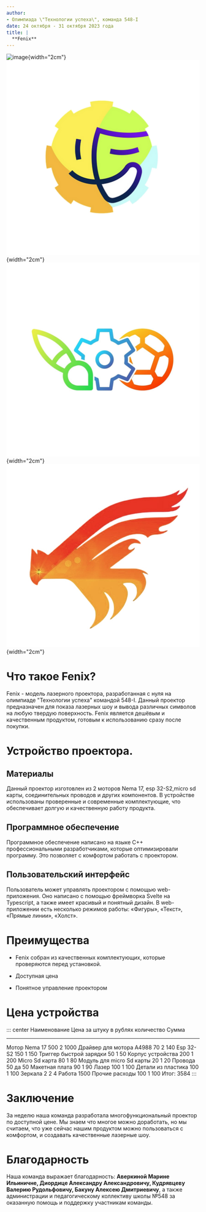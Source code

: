 ```yaml
---
author:
- Олимпиада \"Технологии успеха\", команда 548-I
date: 24 октября - 31 октября 2023 года
title: |
  **Fenix**
---
```


![image](Imagies/School.png){width="2cm"}
![image](Imagies/Logo.jpeg){width="2cm"}
![image](Imagies/BTO.jpeg){width="2cm"}
![image](Imagies/Fenix.jpeg){width="2cm"}

# Что такое Fenix?

Fenix - модель лазерного проектора, разработанная с нуля на олимпиаде
\"Технологии успеха\" командой 548-I. Данный проектор предназначен для
показа лазерных шоу и вывода различных символов на любую твердую
поверхность. Fenix является дешёвым и качественным продуктом, готовым к
использованию сразу после покупки.

# Устройство проектора.

## Материалы

Данный проектор изготовлен из 2 моторов Nema 17, esp 32-S2,micro sd
карты, соединительных проводов и других компонентов. В устройстве
использованы проверенные и современные комплектующие, что обеспечивает
долгую и качественную работу продукта.

## Программное обеспечение

Программное обеспечение написано на языке C++ профессиональными
разработчиками, которые оптимизировали программу. Это позволяет с
комфортом работать с проектором.

## Пользовательский интерфейс

Пользователь может управлять проектором с помощью web-приложения. Оно
написано с помощью фреймворка Svelte на Typescript, а также имеет
красивый и понятный дизайн. В web-приложении есть несколько режимов
работы: «Фигуры», «Текст», «Прямые линии», «Холст».

# Преимущества

-   Fenix собран из качественных комплектующих, которые проверяются
    перед установкой.

-   Доступная цена

-   Понятное управление проектором

# Цена устройства

::: center
  Наименование                Цена за штуку в рублях   количество   Сумма
  --------------------------- ------------------------ ------------ -------
  Мотор Nema 17               500                      2            1000
  Драйвер для мотора A4988    70                       2            140
  Esp 32-S2                   150                      1            150
  Триггер быстрой зарядки     50                       1            50
  Корпус устройства           200                      1            200
  Micro Sd карта              80                       1            80
  Модуль для micro Sd карты   20                       1            20
  Провода                     50                       да           50
  Макетная плата              90                       1            90
  Лазер                       100                      1            100
  Детали из пластика          100                      1            100
  Зеркала                     2                        2            4
  Работа                                                            1500
  Прочие расходы              100                      1            100
  Итог:                                                             3584
:::

# Заключение

За неделю наша команда разработала многофункциональный проектор по
доступной цене. Мы знаем что многое можно доработать, но мы считаем, что
уже сейчас нашим продуктом можно пользоваться с комфортом, и создавать
качественные лазерные шоу.

# Благодарность

Наша команда выражает благодарность: **Аверкиной Марине Ильиничне,
Диордице Александру Александровичу, Кудрявцеву Валерию Рудольфовичу,
Бакуну Алексею Дмитриевичу**, а также администрации и педагогическому
коллективу школы №548 за оказанную помощь и поддержку участникам
команды.
